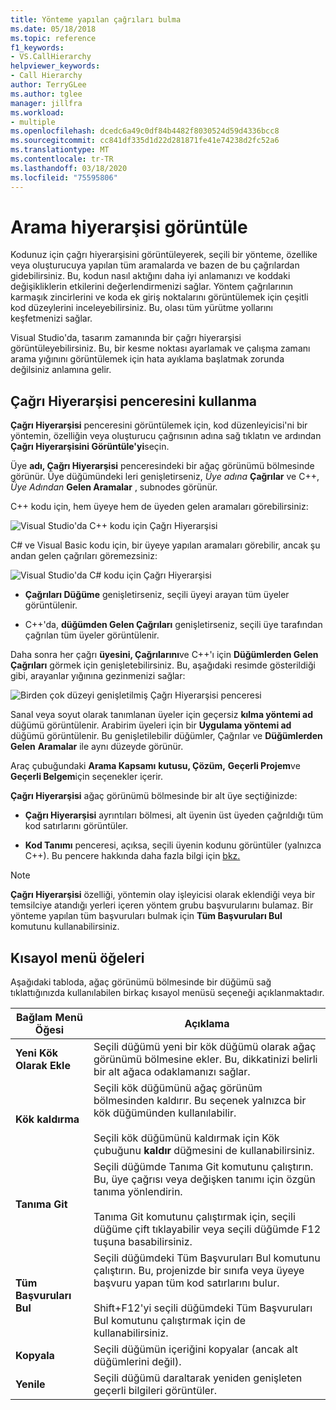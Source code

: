 ```yaml
---
title: Yönteme yapılan çağrıları bulma
ms.date: 05/18/2018
ms.topic: reference
f1_keywords:
- VS.CallHierarchy
helpviewer_keywords:
- Call Hierarchy
author: TerryGLee
ms.author: tglee
manager: jillfra
ms.workload:
- multiple
ms.openlocfilehash: dcedc6a49c0df84b4482f8030524d59d4336bcc8
ms.sourcegitcommit: cc841df335d1d22d281871fe41e74238d2fc52a6
ms.translationtype: MT
ms.contentlocale: tr-TR
ms.lasthandoff: 03/18/2020
ms.locfileid: "75595806"
---
```

# <a name="view-call-hierarchy"></a>Arama hiyerarşisi görüntüle

Kodunuz için çağrı hiyerarşisini görüntüleyerek, seçili bir yönteme, özellike veya oluşturucuya yapılan tüm aramalarda ve bazen de bu çağrılardan gidebilirsiniz. Bu, kodun nasıl aktığını daha iyi anlamanızı ve koddaki değişikliklerin etkilerini değerlendirmenizi sağlar. Yöntem çağrılarının karmaşık zincirlerini ve koda ek giriş noktalarını görüntülemek için çeşitli kod düzeylerini inceleyebilirsiniz. Bu, olası tüm yürütme yollarını keşfetmenizi sağlar.

Visual Studio'da, tasarım zamanında bir çağrı hiyerarşisi görüntüleyebilirsiniz. Bu, bir kesme noktası ayarlamak ve çalışma zamanı arama yığınını görüntülemek için hata ayıklama başlatmak zorunda değilsiniz anlamına gelir.

## <a name="use-the-call-hierarchy-window"></a>Çağrı Hiyerarşisi penceresini kullanma

**Çağrı Hiyerarşisi** penceresini görüntülemek için, kod düzenleyicisi'ni bir yöntemin, özelliğin veya oluşturucu çağrısının adına sağ tıklatın ve ardından **Çağrı Hiyerarşisini Görüntüle'yi**seçin.

Üye **adı, Çağrı Hiyerarşisi** penceresindeki bir ağaç görünümü bölmesinde görünür. Üye düğümündeki leri genişletirseniz, *Üye adına* **Çağrılar** ve C++, *Üye Adından* **Gelen Aramalar** , subnodes görünür.

C++ kodu için, hem üyeye hem de üyeden gelen aramaları görebilirsiniz:

![Visual Studio'da C++ kodu için Çağrı Hiyerarşisi](media/call-hierarchy-cpp.png)

C# ve Visual Basic kodu için, bir üyeye yapılan aramaları görebilir, ancak şu andan gelen çağrıları göremezsiniz:

![Visual Studio'da C# kodu için Çağrı Hiyerarşisi](media/call-hierarchy-csharp.png)

- **Çağrıları Düğüme** genişletirseniz, seçili üyeyi arayan tüm üyeler görüntülenir.

- C++'da, **düğümden Gelen Çağrıları** genişletirseniz, seçili üye tarafından çağrılan tüm üyeler görüntülenir.

Daha sonra her çağrı **üyesini, Çağrılarını**ve C++'ı için **Düğümlerden Gelen Çağrıları** görmek için genişletebilirsiniz. Bu, aşağıdaki resimde gösterildiği gibi, arayanlar yığınına gezinmenizi sağlar:

![Birden çok düzeyi genişletilmiş Çağrı Hiyerarşisi penceresi](media/call-hierarchy-csharp-expanded.png)

Sanal veya soyut olarak tanımlanan üyeler için geçersiz **kılma yöntemi ad** düğümü görüntülenir. Arabirim üyeleri için bir **Uygulama yöntemi ad** düğümü görüntülenir. Bu genişletilebilir düğümler, Çağrılar ve **Düğümlerden Gelen** **Aramalar** ile aynı düzeyde görünür.

Araç çubuğundaki **Arama Kapsamı** **kutusu, Çözüm,** **Geçerli Projem**ve **Geçerli Belgem**için seçenekler içerir.

**Çağrı Hiyerarşisi** ağaç görünümü bölmesinde bir alt üye seçtiğinizde:

- **Çağrı Hiyerarşisi** ayrıntıları bölmesi, alt üyenin üst üyeden çağrıldığı tüm kod satırlarını görüntüler.

- **Kod Tanımı** penceresi, açıksa, seçili üyenin kodunu görüntüler (yalnızca C++). Bu pencere hakkında daha fazla bilgi için [bkz.](../../ide/viewing-the-structure-of-code.md)

> [!NOTE]
> **Çağrı Hiyerarşisi** özelliği, yöntemin olay işleyicisi olarak eklendiği veya bir temsilciye atandığı yerleri içeren yöntem grubu başvurularını bulamaz. Bir yönteme yapılan tüm başvuruları bulmak için **Tüm Başvuruları Bul** komutunu kullanabilirsiniz.

## <a name="shortcut-menu-items"></a>Kısayol menü öğeleri

Aşağıdaki tabloda, ağaç görünümü bölmesinde bir düğümü sağ tıklattığınızda kullanılabilen birkaç kısayol menüsü seçeneği açıklanmaktadır.

|Bağlam Menü Öğesi|Açıklama|
| - |-----------------|
|**Yeni Kök Olarak Ekle**|Seçili düğümü yeni bir kök düğümü olarak ağaç görünümü bölmesine ekler. Bu, dikkatinizi belirli bir alt ağaca odaklamanızı sağlar.|
|**Kök kaldırma**|Seçili kök düğümünü ağaç görünüm bölmesinden kaldırır. Bu seçenek yalnızca bir kök düğümünden kullanılabilir.<br /><br /> Seçili kök düğümünü kaldırmak için Kök çubuğunu **kaldır** düğmesini de kullanabilirsiniz.|
|**Tanıma Git**|Seçili düğümde Tanıma Git komutunu çalıştırın. Bu, üye çağrısı veya değişken tanımı için özgün tanıma yönlendirin.<br /><br /> Tanıma Git komutunu çalıştırmak için, seçili düğüme çift tıklayabilir veya seçili düğümde F12 tuşuna basabilirsiniz.|
|**Tüm Başvuruları Bul**|Seçili düğümdeki Tüm Başvuruları Bul komutunu çalıştırın. Bu, projenizde bir sınıfa veya üyeye başvuru yapan tüm kod satırlarını bulur.<br /><br /> Shift+F12'yi seçili düğümdeki Tüm Başvuruları Bul komutunu çalıştırmak için de kullanabilirsiniz.|
|**Kopyala**|Seçili düğümün içeriğini kopyalar (ancak alt düğümlerini değil).|
|**Yenile**|Seçili düğümü daraltarak yeniden genişleten geçerli bilgileri görüntüler.|
